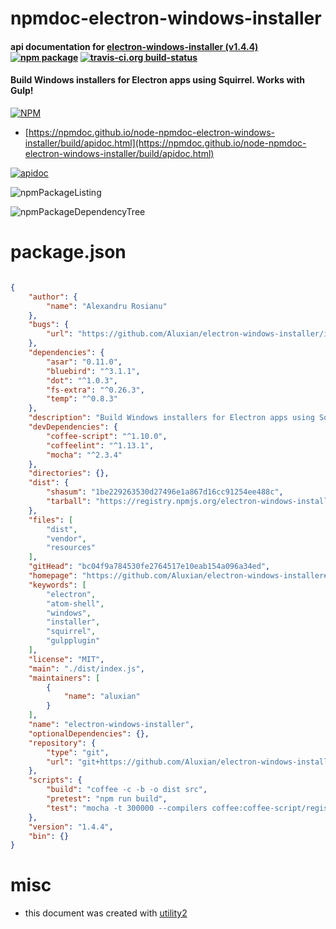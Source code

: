 # npmdoc-electron-windows-installer

#### api documentation for  [electron-windows-installer (v1.4.4)](https://github.com/Aluxian/electron-windows-installer#readme)  [![npm package](https://img.shields.io/npm/v/npmdoc-electron-windows-installer.svg?style=flat-square)](https://www.npmjs.org/package/npmdoc-electron-windows-installer) [![travis-ci.org build-status](https://api.travis-ci.org/npmdoc/node-npmdoc-electron-windows-installer.svg)](https://travis-ci.org/npmdoc/node-npmdoc-electron-windows-installer)

#### Build Windows installers for Electron apps using Squirrel. Works with Gulp!

[![NPM](https://nodei.co/npm/electron-windows-installer.png?downloads=true&downloadRank=true&stars=true)](https://www.npmjs.com/package/electron-windows-installer)

- [https://npmdoc.github.io/node-npmdoc-electron-windows-installer/build/apidoc.html](https://npmdoc.github.io/node-npmdoc-electron-windows-installer/build/apidoc.html)

[![apidoc](https://npmdoc.github.io/node-npmdoc-electron-windows-installer/build/screenCapture.buildCi.browser.%252Ftmp%252Fbuild%252Fapidoc.html.png)](https://npmdoc.github.io/node-npmdoc-electron-windows-installer/build/apidoc.html)

![npmPackageListing](https://npmdoc.github.io/node-npmdoc-electron-windows-installer/build/screenCapture.npmPackageListing.svg)

![npmPackageDependencyTree](https://npmdoc.github.io/node-npmdoc-electron-windows-installer/build/screenCapture.npmPackageDependencyTree.svg)



# package.json

```json

{
    "author": {
        "name": "Alexandru Rosianu"
    },
    "bugs": {
        "url": "https://github.com/Aluxian/electron-windows-installer/issues"
    },
    "dependencies": {
        "asar": "0.11.0",
        "bluebird": "^3.1.1",
        "dot": "^1.0.3",
        "fs-extra": "^0.26.3",
        "temp": "^0.8.3"
    },
    "description": "Build Windows installers for Electron apps using Squirrel. Works with Gulp!",
    "devDependencies": {
        "coffee-script": "^1.10.0",
        "coffeelint": "^1.13.1",
        "mocha": "^2.3.4"
    },
    "directories": {},
    "dist": {
        "shasum": "1be229263530d27496e1a867d16cc91254ee488c",
        "tarball": "https://registry.npmjs.org/electron-windows-installer/-/electron-windows-installer-1.4.4.tgz"
    },
    "files": [
        "dist",
        "vendor",
        "resources"
    ],
    "gitHead": "bc04f9a784530fe2764517e10eab154a096a34ed",
    "homepage": "https://github.com/Aluxian/electron-windows-installer#readme",
    "keywords": [
        "electron",
        "atom-shell",
        "windows",
        "installer",
        "squirrel",
        "gulpplugin"
    ],
    "license": "MIT",
    "main": "./dist/index.js",
    "maintainers": [
        {
            "name": "aluxian"
        }
    ],
    "name": "electron-windows-installer",
    "optionalDependencies": {},
    "repository": {
        "type": "git",
        "url": "git+https://github.com/Aluxian/electron-windows-installer.git"
    },
    "scripts": {
        "build": "coffee -c -b -o dist src",
        "pretest": "npm run build",
        "test": "mocha -t 300000 --compilers coffee:coffee-script/register"
    },
    "version": "1.4.4",
    "bin": {}
}
```



# misc
- this document was created with [utility2](https://github.com/kaizhu256/node-utility2)
